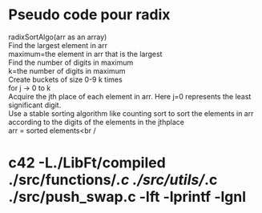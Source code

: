 # Pseudo code pour radix 

radixSortAlgo(arr as an array)<br />
  Find the largest element in arr<br />
  maximum=the element in arr that is the largest<br />
  Find the number of digits in maximum<br />
  k=the number of digits in maximum <br />
  Create buckets of size 0-9 k times<br />
for j -> 0 to k<br />
  Acquire the jth place of each element in arr. Here j=0 represents the least significant digit.<br />
  Use a stable sorting algorithm like counting sort to sort the elements in arr according to the digits of the elements in the jthplace<br />
   arr = sorted elements<br /


# c42 -L./LibFt/compiled ./src/functions/*.c ./src/utils/*.c ./src/push_swap.c -lft -lprintf -lgnl